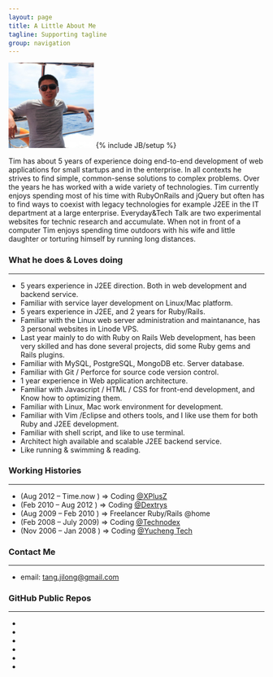 ```yaml
---
layout: page
title: A Little About Me
tagline: Supporting tagline
group: navigation
---
```


<img class='inset right' src='/images/avatar1.png' title='Tim Tang at redang island!' alt='Photo of Tim.Tang at redang island!' width='168px' />
{% include JB/setup %}

Tim has about 5 years of experience doing end-to-end development of web applications for small startups and in the enterprise. In all contexts he strives to find simple, common-sense solutions to complex problems. Over the years he has worked with a wide variety of technologies. Tim currently enjoys spending most of his time with RubyOnRails and jQuery but often has to find ways to coexist with legacy technologies for example J2EE in the IT department at a large enterprise. Everyday&Tech Talk are two experimental websites for technic research and accumulate. When not in front of a computer Tim enjoys spending time outdoors with his wife and little daughter or torturing himself by running long distances.

### What he does & Loves doing
---
- 5 years experience in J2EE direction. Both in web development and backend service.
- Familiar with service layer development on Linux/Mac platform.
- 5 years experience in J2EE, and 2 years for Ruby/Rails.
- Familiar with the Linux web server administration and maintanance, has 3 personal websites in Linode VPS.
- Last year mainly to do with Ruby on Rails Web development, has been very skilled and has done several projects, did some Ruby gems and Rails plugins.
- Familiar with MySQL, PostgreSQL, MongoDB etc. Server database.
- Familiar with Git / Perforce for source code version control.
- 1 year experience in Web application architecture.
- Familiar with Javascript / HTML / CSS for front-end development, and Know how to optimizing them.
- Familiar with Linux, Mac work environment for development.
- Familiar with Vim /Eclipse and others tools, and I like use them for both Ruby and J2EE development.
- Familiar with shell script, and like to use terminal.
- Architect high available and scalable J2EE backend service.
- Like running & swimming & reading.

### Working Histories
---
- (Aug 2012 – Time.now ) => Coding [@XPlusZ](http://www.xplusz.com)
- (Feb 2010 – Aug 2012 ) => Coding [@Dextrys](http://www.dextrys.com)
- (Aug 2009 – Feb 2010 ) => Freelancer Ruby/Rails @home
- (Feb 2008 – July 2009) => Coding [@Technodex](http://www.technodex.com)
- (Nov 2006 – Jan 2008 ) => Coding [@Yucheng Tech](http://www.yuchengtech.com)

### Contact Me
---
- email: tang.jilong@gmail.com

### GitHub Public Repos
---
- [crawler_engine]:https://github.com/tim-tang/crawler_engine
- [everyday]:https://github.com/tim-tang/everyday
- [vim-configuration]:https://github.com/tim-tang/vim
- [news-aggregation]:https://github.com/tim-tang/news_agg
- [everyday-cn]:https://github.com/tim-tang/everyday-cn
- [teck talk]:https://github.com/tim-tang/tim-tang.github.com
